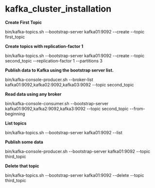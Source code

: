 # kafka_cluster_installation



**Create First Topic**

bin/kafka-topics.sh --bootstrap-server kafka01:9092 --create --topic first_topic



**Create topics with replication-factor 1**

bin/kafka-topics.sh --bootstrap-server kafka01:9092 --create --topic second_topic --replication-factor 1 --partitions 3



**Publish data to Kafka using the bootstrap server list.**

bin/kafka-console-producer.sh --broker-list kafka01:9092,kafka02:9092,kafka03:9092 --topic second_topic



**Read data using any broker**

bin/kafka-console-consumer.sh --bootstrap-server kafka01:9092,kafka2:9092,kafka3:9092 --topic second_topic --from-beginning


**List topics**

bin/kafka-topics.sh --bootstrap-server kafka01:9092 --list



**Publish some data**

bin/kafka-console-producer.sh --bootstrap-server kafka01:9092 --topic third_topic



**Delete that topic**

bin/kafka-topics.sh --bootstrap-server kafka01:9092 --delete --topic third_topic
